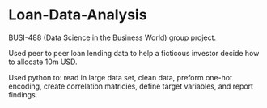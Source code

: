 # Loan-Data-Analysis
 
BUSI-488 (Data Science in the Business World) group project. 

Used peer to peer loan lending data to help a ficticous investor decide how to allocate 10m USD.  

Used python to: read in large data set, clean  data, preform one-hot encoding, create correlation matricies, define target variables, and report findings. 

